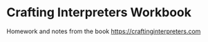 # Crafting Interpreters Workbook

Homework and notes from the book https://craftinginterpreters.com
